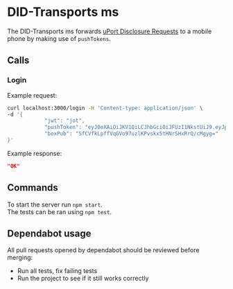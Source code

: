 # DID-Transports ms
The DID-Transports ms forwards [uPort Disclosure Requests](https://developer.uport.me/messages/sharereq) to a mobile phone by making use of `pushTokens`.  

## Calls

### Login
Example request:  
```bash
curl localhost:3000/login -H 'Content-type: application/json' \
-d '{
            "jwt": "jot",
            "pushToken": "eyJ0eXAiOiJKV1QiLCJhbGciOiJFUzI1NkstUiJ9.eyJpYXQiOjE1NzI4ODE3MTksImV4cCI6MTYwNDQxNzcxOSwiYXVkIjoiZGlkOmV0aHI6MHg4OGVkNjk0ZmZlOTI0NGUyOTkzZDI5MzI2MzhhNWM3MzYzNzFmYzA0IiwidHlwZSI6Im5vdGlmaWNhdGlvbnMiLCJ2YWx1ZSI6ImFybjphd3M6c25zOnVzLXdlc3QtMjoxMTMxOTYyMTY1NTg6ZW5kcG9pbnQvR0NNL3VQb3J0LzMzYTA5Y2U4LWZjNzMtMzYxZS04NGM2LTg3NzE1YTNlNGI1ZCIsImlzcyI6ImRpZDpldGhyOjB4NmQwOWIwM2QzMTEzZGIwOTg5YWJjZThlMmQ0Y2JmMDNiN2Q4OTA3OSJ9.8IFyb4AwucrVtaWVyeEbap-VN-MTQ8RiXZagjV-nhCh1b2dWDiYvesQtHe_oYu0bNXETzOQxbjC5AjWgUGDOXAA",
            "boxPub": "SfCVfkLpffVqGVo97uzlKPvskx5tHNrSHxRrQ/cMgyg="        
}'
```
Example response:
```json
"OK"
```

## Commands
To start the server run `npm start`.  
The tests can be ran using `npm test`.  

## Dependabot usage
All pull requests opened by dependabot should be reviewed before merging:
* Run all tests, fix failing tests
* Run the project to see if it still works correctly

